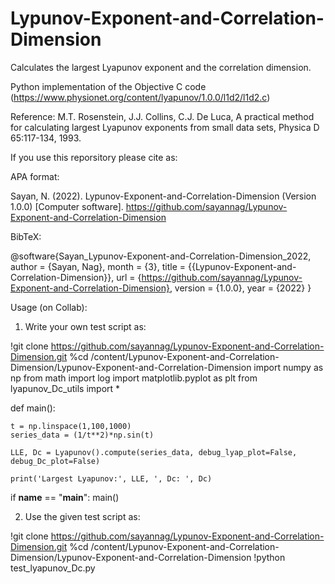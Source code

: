 # Lypunov-Exponent-and-Correlation-Dimension
Calculates the largest Lyapunov exponent and the correlation dimension.


Python implementation of the Objective C code (https://www.physionet.org/content/lyapunov/1.0.0/l1d2/l1d2.c)


Reference: M.T. Rosenstein, J.J. Collins, C.J. De Luca, A practical method for calculating largest Lyapunov exponents from small data sets, Physica D 65:117-134, 1993.

If you use this reporsitory please cite as:

APA format:

Sayan, N. (2022). Lypunov-Exponent-and-Correlation-Dimension (Version 1.0.0) [Computer software]. https://github.com/sayannag/Lypunov-Exponent-and-Correlation-Dimension

BibTeX:

@software{Sayan_Lypunov-Exponent-and-Correlation-Dimension_2022,
author = {Sayan, Nag},
month = {3},
title = {{Lypunov-Exponent-and-Correlation-Dimension}},
url = {https://github.com/sayannag/Lypunov-Exponent-and-Correlation-Dimension},
version = {1.0.0},
year = {2022}
}

Usage (on Collab):

1. Write your own test script as:

!git clone https://github.com/sayannag/Lypunov-Exponent-and-Correlation-Dimension.git
%cd /content/Lypunov-Exponent-and-Correlation-Dimension/Lypunov-Exponent-and-Correlation-Dimension
import numpy as np
from math import log
import matplotlib.pyplot as plt
from lyapunov_Dc_utils import *

def main():

    t = np.linspace(1,100,1000)
    series_data = (1/t**2)*np.sin(t)

    LLE, Dc = Lyapunov().compute(series_data, debug_lyap_plot=False, debug_Dc_plot=False)

    print('Largest Lyapunov:', LLE, ', Dc: ', Dc)

if __name__ == "__main__":
    main()
    
2. Use the given test script as:

!git clone https://github.com/sayannag/Lypunov-Exponent-and-Correlation-Dimension.git
%cd /content/Lypunov-Exponent-and-Correlation-Dimension/Lypunov-Exponent-and-Correlation-Dimension
!python test_lyapunov_Dc.py
